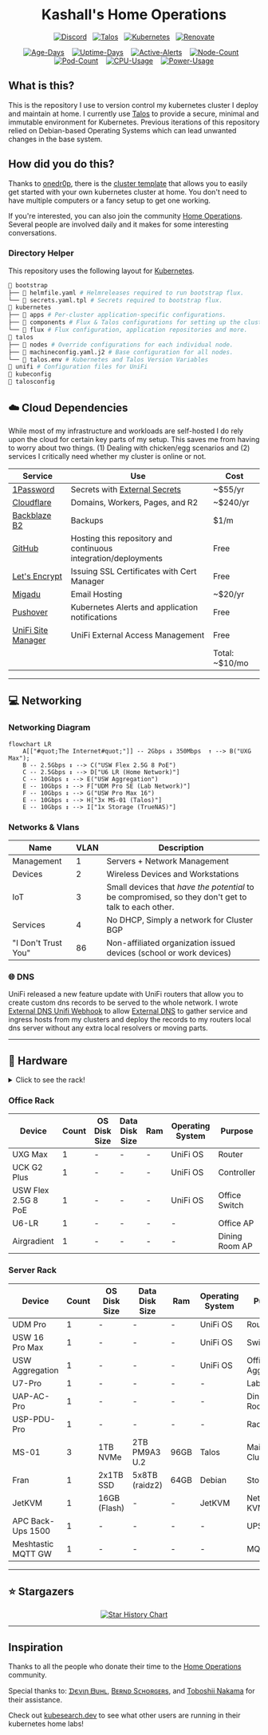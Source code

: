 <div align="center">

# Kashall's Home Operations

[![Discord](https://img.shields.io/discord/673534664354430999?style=for-the-badge&label&logo=discord&logoColor=white&color=blue)](https://discord.gg/home-operations)&nbsp;&nbsp;
[![Talos](https://img.shields.io/endpoint?url=https%3A%2F%2Fkromgo.ok8.sh%2Fquery%3Fformat%3Dendpoint%26metric%3Dtalos_version&style=for-the-badge&logo=talos&logoColor=white&color=blue&label=%20)](https://www.talos.dev/)&nbsp;&nbsp;
[![Kubernetes](https://img.shields.io/endpoint?url=https%3A%2F%2Fkromgo.ok8.sh%2Fquery%3Fformat%3Dendpoint%26metric%3Dkubernetes_version&style=for-the-badge&logo=kubernetes&logoColor=white&color=blue&label=%20)](https://www.talos.dev/)&nbsp;&nbsp;
[![Renovate](https://img.shields.io/github/actions/workflow/status/kashalls/home-cluster/renovate.yaml?branch=main&label=&logo=renovatebot&style=for-the-badge&color=blue)](https://github.com/kashalls/home-cluster/actions/workflows/renovate.yaml)

[![Age-Days](https://img.shields.io/endpoint?url=https%3A%2F%2Fkromgo.ok8.sh%2Fquery%3Fmetric%3Dcluster_age_days&style=flat-squaree&label=Age)](https://github.com/kashalls/kromgo/)&nbsp;&nbsp;&nbsp;
[![Uptime-Days](https://img.shields.io/endpoint?url=https%3A%2F%2Fkromgo.ok8.sh%2Fquery%3Fmetric%3Dcluster_uptime_days&style=flat-square&label=Uptime)](https://github.com/kashalls/kromgo/)&nbsp;&nbsp;&nbsp;
[![Active-Alerts](https://img.shields.io/endpoint?url=https%3A%2F%2Fkromgo.ok8.sh%2Fquery%3Fmetric%3Dprometheus_active_alerts&style=flat-square&label=Firing%20Alerts)](https://github.com/kashalls/kromgo/)&nbsp;&nbsp;&nbsp;
[![Node-Count](https://img.shields.io/endpoint?url=https%3A%2F%2Fkromgo.ok8.sh%2Fquery%3Fmetric%3Dcluster_node_count&style=flat-square&label=Nodes)](https://github.com/kashalls/kromgo/)&nbsp;&nbsp;&nbsp;
[![Pod-Count](https://img.shields.io/endpoint?url=https%3A%2F%2Fkromgo.ok8.sh%2Fquery%3Fmetric%3Dcluster_pods_running&style=flat-square&label=Pods&color=green)](https://github.com/kashalls/kromgo/)&nbsp;&nbsp;&nbsp;
[![CPU-Usage](https://img.shields.io/endpoint?url=https%3A%2F%2Fkromgo.ok8.sh%2Fquery%3Fmetric%3Dcluster_cpu_usage&style=flat-square&label=CPU)](https://github.com/kashalls/kromgo/)&nbsp;&nbsp;&nbsp;
[![Power-Usage](https://img.shields.io/endpoint?url=https%3A%2F%2Fkromgo.ok8.sh%2Fquery%3Fmetric%3Dcluster_power_usage&style=flat-square&label=Power)](https://github.com/kashalls/kromgo/)

</div>

## What is this?

This is the repository I use to version control my kubernetes cluster I deploy and maintain at home. I currently use [Talos](https://www.talos.dev/) to provide a secure, minimal and immutable environment for Kubernetes. Previous iterations of this repository relied on Debian-based Operating Systems which can lead unwanted changes in the base system.

## How did you do this?

Thanks to [onedr0p](https://github.com/onedr0p), there is the [cluster template](https://github.com/onedr0p/flux-cluster-template) that allows you to easily get started with your own kubernetes cluster at home. You don't need to have multiple computers or a fancy setup to get one working.

If you're interested, you can also join the community [Home Operations](https://discord.gg/home-operations). Several people are involved daily and it makes for some interesting conversations.

### Directory Helper

This repository uses the following layout for [Kubernetes](./kubernetes/).

```sh
📁 bootstrap
├── 📝 helmfile.yaml # Helmreleases required to run bootstrap flux.
└── 📝 secrets.yaml.tpl # Secrets required to bootstrap flux.
📁 kubernetes
├── 📁 apps # Per-cluster application-specific configurations.
├── 📁 components # Flux & Talos configurations for setting up the cluster.
└── 📁 flux # Flux configuration, application repositories and more.
📁 talos
├── 📁 nodes # Override configurations for each individual node.
├── 📝 machineconfig.yaml.j2 # Base configuration for all nodes.
└── 📝 talos.env # Kubernetes and Talos Version Variables
📁 unifi # Configuration files for UniFi
📝 kubeconfig
📝 talosconfig
```

## ☁️ Cloud Dependencies

While most of my infrastructure and workloads are self-hosted I do rely upon the cloud for certain key parts of my setup. This saves me from having to worry about two things. (1) Dealing with chicken/egg scenarios and (2) services I critically need whether my cluster is online or not.

| Service                                                 | Use                                                            | Cost           |
|---------------------------------------------------------|----------------------------------------------------------------|----------------|
| [1Password](https://1password.com/)                     | Secrets with [External Secrets](https://external-secrets.io/)  | ~$55/yr        |
| [Cloudflare](https://www.cloudflare.com/)               | Domains, Workers, Pages, and R2                                | ~$240/yr       |
| [Backblaze B2](https://www.backblaze.com/cloud-storage) | Backups                                                        | $1/m        |
| [GitHub](https://github.com/)                           | Hosting this repository and continuous integration/deployments | Free           |
| [Let's Encrypt](https://letsencrypt.org/)               | Issuing SSL Certificates with Cert Manager                     | Free           |
| [Migadu](https://migadu.com/)                           | Email Hosting                                                  | ~$20/yr        |
| [Pushover](https://pushover.net/)                       | Kubernetes Alerts and application notifications                | Free           |
| [UniFi Site Manager](https://unifi.ui.com)              | UniFi External Access Management                               | Free           |
|                                                         |                                                                | Total: ~$10/mo |

---

## 💻 Networking

### Networking Diagram

```mermaid
flowchart LR
    A[["#quot;The Internet#quot;"]] -- 2Gbps ↓ 350Mbps  ↑ --> B("UXG Max");
    B -- 2.5Gbps ↕ --> C("USW Flex 2.5G 8 PoE")
    C -- 2.5Gbps ↕ --> D["U6 LR (Home Network)"]
    C -- 10Gbps ↕ --> E("USW Aggregation")
    E -- 10Gbps ↕ --> F["UDM Pro SE (Lab Network)"]
    F -- 10Gbps ↕ --> G("USW Pro Max 16")
    E -- 10Gbps ↕ --> H["3x MS-01 (Talos)"]
    E -- 10Gbps ↕ --> I["1x Storage (TrueNAS)"]
```

### Networks & Vlans

| Name                | VLAN | Description                                                                         |
|---------------------|------|-------------------------------------------------------------------------------------|
| Management          | 1    | Servers + Network Management                                                        |
| Devices             | 2    | Wireless Devices and Workstations                                                   |
| IoT                 | 3    | Small devices that *have the potential* to be compromised, so they don't get to talk to each other. |
| Services            | 4    | No DHCP, Simply a network for Cluster BGP                                           |
| "I Don't Trust You" | 86   | Non-affiliated organization issued devices (school or work devices)                 |

### 🌐 DNS

UniFi released a new feature update with UniFi routers that allow you to create custom dns records to be served to the whole network. I wrote [External DNS Unifi Webhook](https://github.com/kashalls/external-dns-unifi-webhook) to allow [External DNS](https://github.com/kubernetes-sigs/external-dns/) to gather service and ingress hosts from my clusters and deploy the records to my routers local dns server without any extra local resolvers or moving parts.

---

## 🔧 Hardware

<details>
  <summary>Click to see the rack!</summary>
  Updated 05/25/2024

  <img src="https://owo.whats-th.is/2drDDRN.jpg" align="center" width="200px" alt="rack"/>
</details>

### Office Rack

| Device                  | Count | OS Disk Size | Data Disk Size       | Ram  | Operating System | Purpose           |
|-------------------------|-------|--------------|----------------------|------|------------------|-------------------|
| UXG Max                 | 1     | -            | -                    | -    | UniFi OS         | Router            |
| UCK G2 Plus             | 1     | -            | -                    | -    | UniFi OS         | Controller        |
| USW Flex 2.5G 8 PoE     | 1     | -            | -                    | -    | UniFi OS         | Office Switch
| U6-LR                   | 1     | -            | -                    | -    | -                | Office AP         |
| Airgradient             | 1     | -            | -                    | -    | -                | Dining Room AP    |

### Server Rack

| Device                  | Count | OS Disk Size | Data Disk Size       | Ram  | Operating System | Purpose            | Network
|-------------------------|-------|--------------|----------------------|------|------------------|--------------------|----------|
| UDM Pro                 | 1     | -            | -                    | -    | UniFi OS         | Router             | Lab      |
| USW 16 Pro Max          | 1     | -            | -                    | -    | UniFi OS         | Switching          | Lab      |
| USW Aggregation         | 1     | -            | -                    | -    | UniFi OS         | Office Aggregation | Office   |
| U7-Pro                  | 1     | -            | -                    | -    | -                | Lab AP             | Lab      |
| UAP-AC-Pro              | 1     | -            | -                    | -    | -                | Dining Room AP     | Lab      |
| USP-PDU-Pro             | 1     | -            | -                    | -    | -                | Rack PDU           | Lab      |
| MS-01                   | 3     | 1TB NVMe     | 2TB PM9A3 U.2        | 96GB | Talos            | Main Cluster       | Office
| Fran                    | 1     | 2x1TB SSD    | 5x8TB (raidz2)       | 64GB | Debian           | Storage            | Office
| JetKVM                  | 1     | 16GB (Flash) | -                    | -    | JetKVM           | Network KVM        | Lab
| APC Back-Ups 1500       | 1     | -            | -                    | -    | -                | UPS                | -
| Meshtastic MQTT GW      | 1     | -            | -                    | -    | -                | MQTT GW            | Lab

---

## ⭐ Stargazers

<div align="center">

[![Star History Chart](https://api.star-history.com/svg?repos=kashalls/home-cluster&type=Date)](https://star-history.com/#kashalls/home-cluster&Date)

</div>

---

## Inspiration

Thanks to all the people who donate their time to the [Home Operations](https://discord.gg/home-operations) community.

Special thanks to: [ᗪєνιη ᗷυнʟ](https://github.com/onedr0p/home-cluster), [Bᴇʀɴᴅ Sᴄʜᴏʀɢᴇʀs](https://github.com/bjw-s-labs/k8s-gitops), and [Toboshii Nakama](https://github.com/toboshii/home-cluster) for their assistance.

Check out [kubesearch.dev](https://kubesearch.dev) to see what other users are running in their kubernetes home labs!
